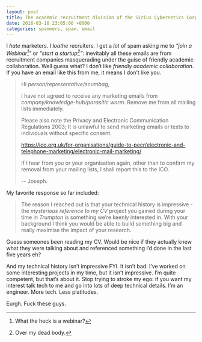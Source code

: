 ```yaml
---
layout: post
title: The academic recruitment division of the Sirius Cybernetics Corporation
date: 2016-03-10 23:05:00 +0000
categories: spammers, spam, email
---
```


I *hate* marketers.
I *loathe* recruiters.
I get a *lot* of spam asking me to _“join a Webinar[^1]”_ or _“start a startup[^2]”_: inevitably all these emails are from recruitment companies masquerading under the guise of friendly academic collaboration.
Well guess what?  I don’t like _friendly academic collaboration_.
If you have an email like this from me, it means I don’t like you.

> Hi _person/representative/scumbag_,
>
> I have not agreed to receive any marketing emails from _company/knowledge-hub/parasitic worm_.
> Remove me from all mailing lists immediately.
>
> Please also note the Privacy and Electronic Communication Regulations 2003;
> It is unlawful to send marketing emails or texts to individuals without specific consent.
>
> https://ico.org.uk/for-organisations/guide-to-pecr/electronic-and-telephone-marketing/electronic-mail-marketing/
>
> If I hear from you or your organisation again, other than to confirm my removal from your mailing lists, I shall report this to the ICO.
>
> --
> Joseph.

My favorite response so far included:

> The reason I reached out is that your technical history is impressive - the
> _mysterious reference to my CV_ project you gained during your time in _Trumpton_ is something we’re
> keenly interested in. With your background I think you would be able to build
> something big and really maximise the impact of your research.

Guess someones been reading my CV.
Would be nice if they actually knew what they were talking about and referenced something I’d done in the last five years eh?

And my technical history isn’t impressive FYI.
It isn’t bad.  I’ve worked on some interesting projects in my time, but it isn’t impressive.
I’m quite competent, but that’s about it.
Stop trying to stroke my ego: if you want my interest talk tech to me and go into lots of deep technical details.
I’m an engineer.  More tech. Less platitudes.

Eurgh.
Fuck these guys.

[^1]: What the heck is a webinar?

[^2]: Over my dead body.

